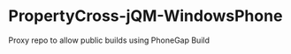 PropertyCross-jQM-WindowsPhone
=================

Proxy repo to allow public builds using PhoneGap Build
